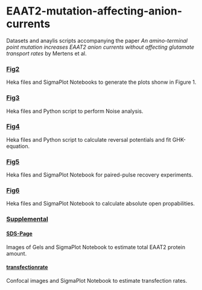 # EAAT2-mutation-affecting-anion-currents

Datasets and anaylis scripts accompanying the paper *An amino-terminal point mutation increases EAAT2 anion currents without affecting glutamate transport rates* by Mertens et al.

### [Fig2](../master/Fig2)
Heka files and SigmaPlot Notebooks to generate the plots shonw in Figure 1.
 
### [Fig3](../master/Fig3)
Heka files and Python script to perform Noise analysis. 

### [Fig4](../master/Fig4)
Heka files and Python script to calculate reversal potentials and fit GHK-equation. 

### [Fig5](../master/Fig5)
Heka files and SigmaPlot Notebook for paired-pulse recovery experiments.   

### [Fig6](../master/Fig6)
Heka files and SigmaPlot Notebook to calculate absolute open propabilities.  

### [Supplemental](../master/Supplemental)
#### [SDS-Page](../master/Supplemental/SDS-Page)  
Images of Gels and SigmaPlot Notebook to estimate total EAAT2 protein amount.
#### [transfectionrate](../master/Supplemental/transfectionrate)  
Confocal images and SigmaPlot Notebook to estimate transfection rates.
